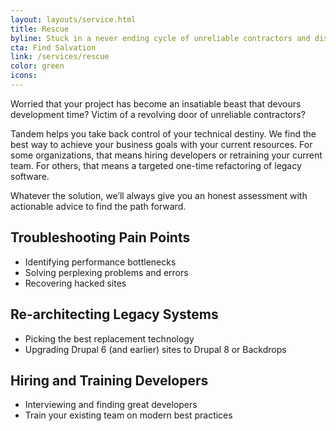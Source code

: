 ```yaml
---
layout: layouts/service.html
title: Rescue
byline: Stuck in a never ending cycle of unreliable contractors and disappointing results? We architect a sustainable development strategy.
cta: Find Salvation
link: /services/rescue
color: green
icons:
---
```


Worried that your project has become an insatiable beast that devours development time? Victim of a revolving door of unreliable contractors?

Tandem helps you take back control of your technical destiny. We find the best way to achieve your business goals with your current resources. For some organizations, that means hiring developers or retraining your current team. For others, that means a targeted one-time refactoring of legacy software.

Whatever the solution, we’ll always give you an honest assessment with actionable advice to find the path forward.

<div class="row">
  <div class="col-sm-6">
    <h2>Troubleshooting Pain Points</h2>
    <ul>
      <li>Identifying performance bottlenecks</li>
      <li>Solving perplexing problems and errors</li>
      <li>Recovering hacked sites</li>
    </ul>
  </div>
  <div class="col-sm-6">
    <h2>Re-architecting Legacy Systems</h2>
    <ul>
      <li>Picking the best replacement technology</li>
      <li>Upgrading Drupal 6 (and earlier) sites to Drupal 8 or Backdrops</li>
    </ul>
  </div>
</div>
<div class="row">
  <div class="col-sm-6">
    <h2>Hiring and Training Developers</h2>
    <ul>
      <li>Interviewing and finding great developers</li>
      <li>Train your existing team on modern best practices</li>
    </ul>
  </div>
</div>
